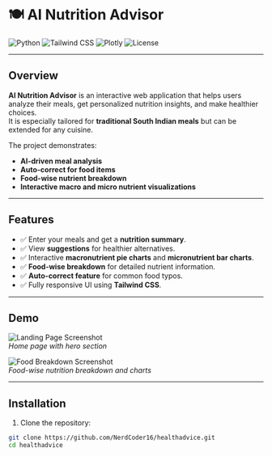 # 🍽️ AI Nutrition Advisor

![Python](https://img.shields.io/badge/Python-3.10-blue) ![Tailwind CSS](https://img.shields.io/badge/TailwindCSS-3.0-green) ![Plotly](https://img.shields.io/badge/Plotly-2.24-orange) ![License](https://img.shields.io/badge/License-MIT-lightgrey)

---

## Overview

**AI Nutrition Advisor** is an interactive web application that helps users analyze their meals, get personalized nutrition insights, and make healthier choices.  
It is especially tailored for **traditional South Indian meals** but can be extended for any cuisine.

The project demonstrates:
- **AI-driven meal analysis**
- **Auto-correct for food items**
- **Food-wise nutrient breakdown**
- **Interactive macro and micro nutrient visualizations**

---

## Features

- ✅ Enter your meals and get a **nutrition summary**.
- ✅ View **suggestions** for healthier alternatives.
- ✅ Interactive **macronutrient pie charts** and **micronutrient bar charts**.
- ✅ **Food-wise breakdown** for detailed nutrient information.
- ✅ **Auto-correct feature** for common food typos.
- ✅ Fully responsive UI using **Tailwind CSS**.

---

## Demo

![Landing Page Screenshot](assets/landing_page.png)  
*Home page with hero section*

![Food Breakdown Screenshot](assets/food_breakdown.png)  
*Food-wise nutrition breakdown and charts*

---

## Installation

1. Clone the repository:

```bash
git clone https://github.com/NerdCoder16/healthadvice.git
cd healthadvice

